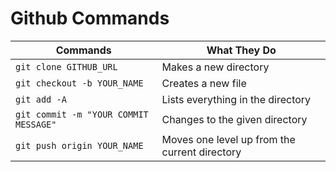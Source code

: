 # Github Commands

| Commands                              | What They Do                                  |
|---------------------------------------|----------------------------------------------------|
| `git clone GITHUB_URL`                | Makes a new directory                              |
| `git checkout -b YOUR_NAME`           | Creates a new file                                 |
| `git add -A`                          | Lists everything in the directory                  |
| `git commit -m "YOUR COMMIT MESSAGE"` | Changes to the given directory                     |
| `git push origin YOUR_NAME`           | Moves one level up from the current directory      |
